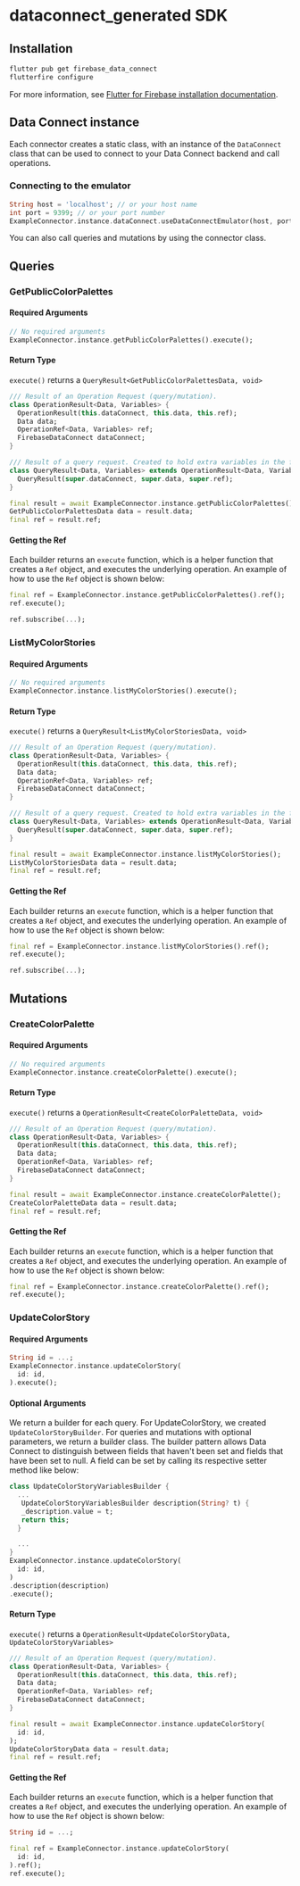 # dataconnect_generated SDK

## Installation
```sh
flutter pub get firebase_data_connect
flutterfire configure
```
For more information, see [Flutter for Firebase installation documentation](https://firebase.google.com/docs/data-connect/flutter-sdk#use-core).

## Data Connect instance
Each connector creates a static class, with an instance of the `DataConnect` class that can be used to connect to your Data Connect backend and call operations.

### Connecting to the emulator

```dart
String host = 'localhost'; // or your host name
int port = 9399; // or your port number
ExampleConnector.instance.dataConnect.useDataConnectEmulator(host, port);
```

You can also call queries and mutations by using the connector class.
## Queries

### GetPublicColorPalettes
#### Required Arguments
```dart
// No required arguments
ExampleConnector.instance.getPublicColorPalettes().execute();
```



#### Return Type
`execute()` returns a `QueryResult<GetPublicColorPalettesData, void>`
```dart
/// Result of an Operation Request (query/mutation).
class OperationResult<Data, Variables> {
  OperationResult(this.dataConnect, this.data, this.ref);
  Data data;
  OperationRef<Data, Variables> ref;
  FirebaseDataConnect dataConnect;
}

/// Result of a query request. Created to hold extra variables in the future.
class QueryResult<Data, Variables> extends OperationResult<Data, Variables> {
  QueryResult(super.dataConnect, super.data, super.ref);
}

final result = await ExampleConnector.instance.getPublicColorPalettes();
GetPublicColorPalettesData data = result.data;
final ref = result.ref;
```

#### Getting the Ref
Each builder returns an `execute` function, which is a helper function that creates a `Ref` object, and executes the underlying operation.
An example of how to use the `Ref` object is shown below:
```dart
final ref = ExampleConnector.instance.getPublicColorPalettes().ref();
ref.execute();

ref.subscribe(...);
```


### ListMyColorStories
#### Required Arguments
```dart
// No required arguments
ExampleConnector.instance.listMyColorStories().execute();
```



#### Return Type
`execute()` returns a `QueryResult<ListMyColorStoriesData, void>`
```dart
/// Result of an Operation Request (query/mutation).
class OperationResult<Data, Variables> {
  OperationResult(this.dataConnect, this.data, this.ref);
  Data data;
  OperationRef<Data, Variables> ref;
  FirebaseDataConnect dataConnect;
}

/// Result of a query request. Created to hold extra variables in the future.
class QueryResult<Data, Variables> extends OperationResult<Data, Variables> {
  QueryResult(super.dataConnect, super.data, super.ref);
}

final result = await ExampleConnector.instance.listMyColorStories();
ListMyColorStoriesData data = result.data;
final ref = result.ref;
```

#### Getting the Ref
Each builder returns an `execute` function, which is a helper function that creates a `Ref` object, and executes the underlying operation.
An example of how to use the `Ref` object is shown below:
```dart
final ref = ExampleConnector.instance.listMyColorStories().ref();
ref.execute();

ref.subscribe(...);
```

## Mutations

### CreateColorPalette
#### Required Arguments
```dart
// No required arguments
ExampleConnector.instance.createColorPalette().execute();
```



#### Return Type
`execute()` returns a `OperationResult<CreateColorPaletteData, void>`
```dart
/// Result of an Operation Request (query/mutation).
class OperationResult<Data, Variables> {
  OperationResult(this.dataConnect, this.data, this.ref);
  Data data;
  OperationRef<Data, Variables> ref;
  FirebaseDataConnect dataConnect;
}

final result = await ExampleConnector.instance.createColorPalette();
CreateColorPaletteData data = result.data;
final ref = result.ref;
```

#### Getting the Ref
Each builder returns an `execute` function, which is a helper function that creates a `Ref` object, and executes the underlying operation.
An example of how to use the `Ref` object is shown below:
```dart
final ref = ExampleConnector.instance.createColorPalette().ref();
ref.execute();
```


### UpdateColorStory
#### Required Arguments
```dart
String id = ...;
ExampleConnector.instance.updateColorStory(
  id: id,
).execute();
```

#### Optional Arguments
We return a builder for each query. For UpdateColorStory, we created `UpdateColorStoryBuilder`. For queries and mutations with optional parameters, we return a builder class.
The builder pattern allows Data Connect to distinguish between fields that haven't been set and fields that have been set to null. A field can be set by calling its respective setter method like below:
```dart
class UpdateColorStoryVariablesBuilder {
  ...
   UpdateColorStoryVariablesBuilder description(String? t) {
   _description.value = t;
   return this;
  }

  ...
}
ExampleConnector.instance.updateColorStory(
  id: id,
)
.description(description)
.execute();
```

#### Return Type
`execute()` returns a `OperationResult<UpdateColorStoryData, UpdateColorStoryVariables>`
```dart
/// Result of an Operation Request (query/mutation).
class OperationResult<Data, Variables> {
  OperationResult(this.dataConnect, this.data, this.ref);
  Data data;
  OperationRef<Data, Variables> ref;
  FirebaseDataConnect dataConnect;
}

final result = await ExampleConnector.instance.updateColorStory(
  id: id,
);
UpdateColorStoryData data = result.data;
final ref = result.ref;
```

#### Getting the Ref
Each builder returns an `execute` function, which is a helper function that creates a `Ref` object, and executes the underlying operation.
An example of how to use the `Ref` object is shown below:
```dart
String id = ...;

final ref = ExampleConnector.instance.updateColorStory(
  id: id,
).ref();
ref.execute();
```


